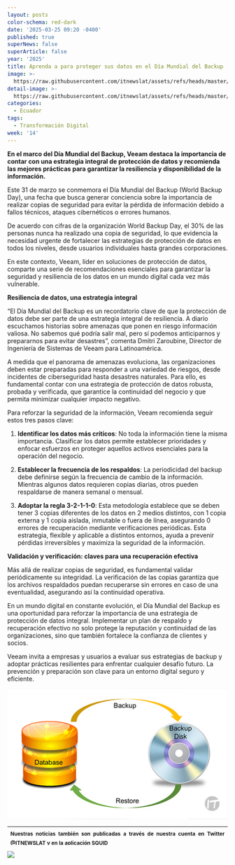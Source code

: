 ```yaml
---
layout: posts
color-schema: red-dark
date: '2025-03-25 09:20 -0400'
published: true
superNews: false
superArticle: false
year: '2025'
title: Aprenda a para proteger sus datos en el Día Mundial del Backup
image: >-
  https://raw.githubusercontent.com/itnewslat/assets/refs/heads/master/img/540x320/Backup-Recovery-p.jpg
detail-image: >-
  https://raw.githubusercontent.com/itnewslat/assets/refs/heads/master/img/1024x680/Backup-Recovery-g.jpg
categories:
  - Ecuador
tags:
  - Transformación Digital
week: '14'
---
```

**En el marco del Día Mundial del Backup, Veeam destaca la importancia de contar con una estrategia integral de protección de datos y recomienda las mejores prácticas para garantizar la resiliencia y disponibilidad de la información.**

Este 31 de marzo se conmemora el Día Mundial del Backup (World Backup Day), una fecha que busca generar conciencia sobre la importancia de realizar copias de seguridad para evitar la pérdida de información debido a fallos técnicos, ataques cibernéticos o errores humanos.

De acuerdo con cifras de la organización World Backup Day, el 30% de las personas nunca ha realizado una copia de seguridad, lo que evidencia la necesidad urgente de fortalecer las estrategias de protección de datos en todos los niveles, desde usuarios individuales hasta grandes corporaciones.

En este contexto, Veeam, líder en soluciones de protección de datos, comparte una serie de recomendaciones esenciales para garantizar la seguridad y resiliencia de los datos en un mundo digital cada vez más vulnerable.

**Resiliencia de datos, una estrategia integral**

“El Día Mundial del Backup es un recordatorio clave de que la protección de datos debe ser parte de una estrategia integral de resiliencia. A diario escuchamos historias sobre amenazas que ponen en riesgo información valiosa. No sabemos qué podría salir mal, pero sí podemos anticiparnos y prepararnos para evitar desastres”, comenta Dmitri Zaroubine, Director de Ingeniería de Sistemas de Veeam para Latinoamérica.

A medida que el panorama de amenazas evoluciona, las organizaciones deben estar preparadas para responder a una variedad de riesgos, desde incidentes de ciberseguridad hasta desastres naturales. Para ello, es fundamental contar con una estrategia de protección de datos robusta, probada y verificada, que garantice la continuidad del negocio y que permita minimizar cualquier impacto negativo.

Para reforzar la seguridad de la información, Veeam recomienda seguir estos tres pasos clave:

1. **Identificar los datos más críticos**: No toda la información tiene la misma importancia. Clasificar los datos permite establecer prioridades y enfocar esfuerzos en proteger aquellos activos esenciales para la operación del negocio.

2. **Establecer la frecuencia de los respaldos**: La periodicidad del backup debe definirse según la frecuencia de cambio de la información. Mientras algunos datos requieren copias diarias, otros pueden respaldarse de manera semanal o mensual.

3. **Adoptar la regla 3-2-1-1-0**: Esta metodología establece que se deben tener 3 copias diferentes de los datos en 2 medios distintos, con 1 copia externa y 1 copia aislada, inmutable o fuera de línea, asegurando 0 errores de recuperación mediante verificaciones periódicas. Esta estrategia, flexible y aplicable a distintos entornos, ayuda a prevenir pérdidas irreversibles y maximiza la seguridad de la información.

**Validación y verificación: claves para una recuperación efectiva**

Más allá de realizar copias de seguridad, es fundamental validar periódicamente su integridad. La verificación de las copias garantiza que los archivos respaldados puedan recuperarse sin errores en caso de una eventualidad, asegurando así la continuidad operativa.

En un mundo digital en constante evolución, el Día Mundial del Backup es una oportunidad para reforzar la importancia de una estrategia de protección de datos integral. Implementar un plan de respaldo y recuperación efectivo no solo protege la reputación y continuidad de las organizaciones, sino que también fortalece la confianza de clientes y socios.

Veeam invita a empresas y usuarios a evaluar sus estrategias de backup y adoptar prácticas resilientes para enfrentar cualquier desafío futuro. La prevención y preparación son clave para un entorno digital seguro y eficiente.

![](https://raw.githubusercontent.com/itnewslat/assets/refs/heads/master/img/540x320/Backup-Recovery-p.jpg)

<table style="height: 42px;" width="569">
<tbody>
<tr>
<td style="text-align: justify;"><sub><strong>Nuestras noticias también son publicadas a través de nuestra cuenta en Twitter <a href="https://twitter.com/itnewslat?lang=es">@ITNEWSLAT</a> y en la aplicación <a href="https://squidapp.co/en/">SQUID</a></strong></sub></td>
</tr>
</tbody>
</table>

<img src="https://tracker.metricool.com/c3po.jpg?hash=56f88a41e39ab42c063cc51676587a04"/>